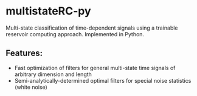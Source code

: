 # multistateRC-py
Multi-state classification of time-dependent signals using a trainable reservoir computing approach.
Implemented in Python.

## Features:
- Fast optimization of filters for general multi-state time signals of arbitrary dimension and length
- Semi-analytically-determined optimal filters for special noise statistics (white noise)
